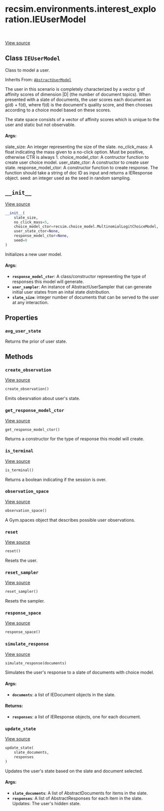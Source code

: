 <div itemscope itemtype="http://developers.google.com/ReferenceObject">
<meta itemprop="name" content="recsim.environments.interest_exploration.IEUserModel" />
<meta itemprop="path" content="Stable" />
<meta itemprop="property" content="avg_user_state"/>
<meta itemprop="property" content="__init__"/>
<meta itemprop="property" content="create_observation"/>
<meta itemprop="property" content="get_response_model_ctor"/>
<meta itemprop="property" content="is_terminal"/>
<meta itemprop="property" content="observation_space"/>
<meta itemprop="property" content="reset"/>
<meta itemprop="property" content="reset_sampler"/>
<meta itemprop="property" content="response_space"/>
<meta itemprop="property" content="simulate_response"/>
<meta itemprop="property" content="update_state"/>
</div>

# recsim.environments.interest_exploration.IEUserModel

<table class="tfo-notebook-buttons tfo-api" align="left">
</table>

<a target="_blank" href="https://github.com/google-research/recsim/tree/master/recsim/environments/interest_exploration.py">View
source</a>

## Class `IEUserModel`

Class to model a user.

Inherits From: [`AbstractUserModel`](../../../recsim/user/AbstractUserModel.md)

<!-- Placeholder for "Used in" -->

The user in this scenario is completely characterized by a vector g of affinity
scores of dimension |D| (the number of document topics). When presented with a
slate of documents, the user scores each document as g(d) + f(d), where f(d) is
the document's quality score, and then chooses according to a choice model based
on these scores.

The state space consists of a vector of affinity scores which is unique to the
user and static but not observable.

#### Args:

slate_size: An integer representing the size of the slate. no_click_mass: A
float indicating the mass given to a no-click option. Must be positive,
otherwise CTR is always 1. choice_model_ctor: A contructor function to create
user choice model. user_state_ctor: A constructor to create user state.
response_model_ctor: A constructor function to create response. The function
should take a string of doc ID as input and returns a IEResponse object. seed:
an integer used as the seed in random sampling.

<h2 id="__init__"><code>__init__</code></h2>

<a target="_blank" href="https://github.com/google-research/recsim/tree/master/recsim/environments/interest_exploration.py">View
source</a>

```python
__init__(
    slate_size,
    no_click_mass=5,
    choice_model_ctor=recsim.choice_model.MultinomialLogitChoiceModel,
    user_state_ctor=None,
    response_model_ctor=None,
    seed=0
)
```

Initializes a new user model.

#### Args:

*   <b>`response_model_ctor`</b>: A class/constructor representing the type of
    responses this model will generate.
*   <b>`user_sampler`</b>: An instance of AbstractUserSampler that can generate
    initial user states from an inital state distribution.
*   <b>`slate_size`</b>: integer number of documents that can be served to the
    user at any interaction.

## Properties

<h3 id="avg_user_state"><code>avg_user_state</code></h3>

Returns the prior of user state.

## Methods

<h3 id="create_observation"><code>create_observation</code></h3>

<a target="_blank" href="https://github.com/google-research/recsim/tree/master/recsim/user.py">View
source</a>

```python
create_observation()
```

Emits obesrvation about user's state.

<h3 id="get_response_model_ctor"><code>get_response_model_ctor</code></h3>

<a target="_blank" href="https://github.com/google-research/recsim/tree/master/recsim/user.py">View
source</a>

```python
get_response_model_ctor()
```

Returns a constructor for the type of response this model will create.

<h3 id="is_terminal"><code>is_terminal</code></h3>

<a target="_blank" href="https://github.com/google-research/recsim/tree/master/recsim/environments/interest_exploration.py">View
source</a>

```python
is_terminal()
```

Returns a boolean indicating if the session is over.

<h3 id="observation_space"><code>observation_space</code></h3>

<a target="_blank" href="https://github.com/google-research/recsim/tree/master/recsim/user.py">View
source</a>

```python
observation_space()
```

A Gym.spaces object that describes possible user observations.

<h3 id="reset"><code>reset</code></h3>

<a target="_blank" href="https://github.com/google-research/recsim/tree/master/recsim/user.py">View
source</a>

```python
reset()
```

Resets the user.

<h3 id="reset_sampler"><code>reset_sampler</code></h3>

<a target="_blank" href="https://github.com/google-research/recsim/tree/master/recsim/user.py">View
source</a>

```python
reset_sampler()
```

Resets the sampler.

<h3 id="response_space"><code>response_space</code></h3>

<a target="_blank" href="https://github.com/google-research/recsim/tree/master/recsim/user.py">View
source</a>

```python
response_space()
```

<h3 id="simulate_response"><code>simulate_response</code></h3>

<a target="_blank" href="https://github.com/google-research/recsim/tree/master/recsim/environments/interest_exploration.py">View
source</a>

```python
simulate_response(documents)
```

Simulates the user's response to a slate of documents with choice model.

#### Args:

*   <b>`documents`</b>: a list of IEDocument objects in the slate.

#### Returns:

*   <b>`responses`</b>: a list of IEResponse objects, one for each document.

<h3 id="update_state"><code>update_state</code></h3>

<a target="_blank" href="https://github.com/google-research/recsim/tree/master/recsim/environments/interest_exploration.py">View
source</a>

```python
update_state(
    slate_documents,
    responses
)
```

Updates the user's state based on the slate and document selected.

#### Args:

*   <b>`slate_documents`</b>: A list of AbstractDocuments for items in the
    slate.
*   <b>`responses`</b>: A list of AbstractResponses for each item in the slate.
    Updates: The user's hidden state.
